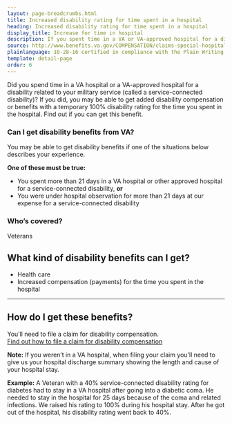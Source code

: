 ```yaml
---
layout: page-breadcrumbs.html
title: Increased disability rating for time spent in a hospital
heading: Increased disability rating for time spent in a hospital
display_title: Increase for time in hospital
description: If you spent time in a VA or VA-approved hospital for a disability related to your military service, find out if you can get added disability pay. You may be able to get a temporary 100% disability rating for the time you sent in the hospital.
source: http://www.benefits.va.gov/COMPENSATION/claims-special-hospital_treatment.asp
plainlanguage: 10-28-16 certified in compliance with the Plain Writing Act
template: detail-page
order: 6
---
```


<div class="va-introtext">

Did you spend time in a VA hospital or a VA-approved hospital for a disability related to your military service (called a service-connected disability)? If you did, you may be able to get added disability compensation or benefits with a temporary 100% disability rating for the time you spent in the hospital. Find out if you can get this benefit.

</div>


<div class="feature" markdown="1">

### Can I get disability benefits from VA?

You may be able to get disability benefits if one of the situations below describes your experience.

**One of these must be true:**
  - You spent more than 21 days in a VA hospital or other approved hospital for a service-connected disability, **or**
  - You were under hospital observation for more than 21 days at our expense for a service-connected disability

### Who’s covered?
Veterans
</div>

## What kind of disability benefits can I get?

- Health care
- Increased compensation (payments) for the time you spent in the hospital

-----

## How do I get these benefits?

You’ll need to file a claim for disability compensation. <br>
[Find out how to file a claim for disability compensation](/disability/how-to-file-claim/)

**Note:** If you weren’t in a VA hospital, when filing your claim you’ll need to give us your hospital discharge summary showing the length and cause of your hospital stay.

**Example:** A Veteran with a 40% service-connected disability rating for diabetes had to stay in a VA hospital after going into a diabetic coma. He needed to stay in the hospital for 25 days because of the coma and related infections. We raised his rating to 100% during his hospital stay. After he got out of the hospital, his disability rating went back to 40%.
